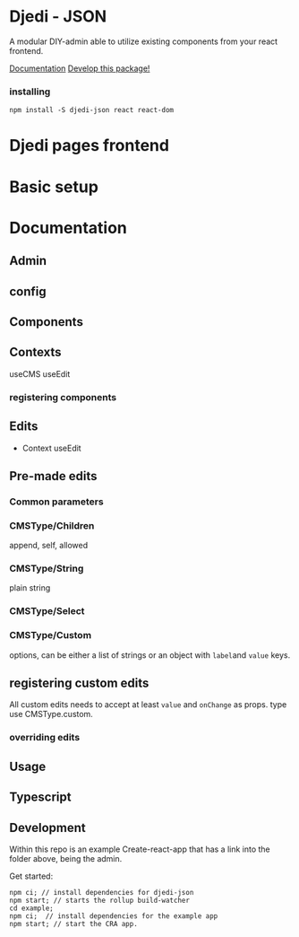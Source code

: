 # Djedi - JSON

A modular DIY-admin able to utilize existing components from your react frontend.

[Documentation](#Documentation)
[Develop this package!](#Development)

### installing

```
npm install -S djedi-json react react-dom
```

# Djedi pages frontend

# Basic setup

# Documentation

## Admin

## config

## Components

## Contexts

useCMS
useEdit

### registering components

## Edits

- Context useEdit

## Pre-made edits

### Common parameters

### CMSType/Children

append, self, allowed

### CMSType/String

plain string

### CMSType/Select

### CMSType/Custom

options, can be either a list of strings or an object with `label`and `value` keys.

## registering custom edits

All custom edits needs to accept at least `value` and `onChange` as props.
type
use CMSType.custom.

### overriding edits

## Usage

## Typescript

## Development

Within this repo is an example Create-react-app that has a link into the folder above, being the admin.

Get started:

```
npm ci; // install dependencies for djedi-json
npm start; // starts the rollup build-watcher
cd example;
npm ci;  // install dependencies for the example app
npm start; // start the CRA app.
```
